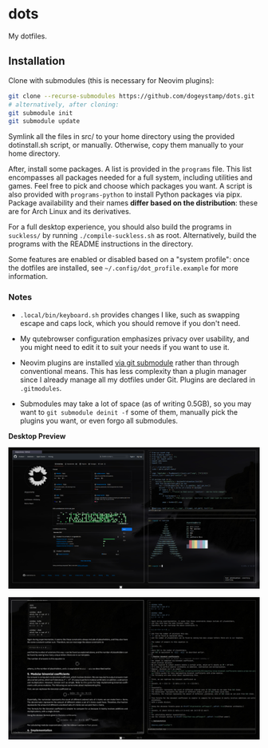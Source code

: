 # dots

My dotfiles.

## Installation

Clone with submodules (this is necessary for Neovim plugins):

```bash
git clone --recurse-submodules https://github.com/dogeystamp/dots.git
# alternatively, after cloning:
git submodule init
git submodule update
```

Symlink all the files in src/ to your home directory using the provided dotinstall.sh script, or manually.
Otherwise, copy them manually to your home directory.

After, install some packages. A list is provided in the `programs` file.
This list encompasses all packages needed for a full system, including utilities and games.
Feel free to pick and choose which packages you want.
A script is also provided with `programs-python` to install Python packages via pipx.
Package availability and their names **differ based on the distribution**: these are for Arch Linux and its derivatives.

For a full desktop experience,
you should also build the programs in `suckless/` by running `./compile-suckless.sh` as root.
Alternatively, build the programs with the README instructions in the directory.

Some features are enabled or disabled based on a "system profile":
once the dotfiles are installed, see `~/.config/dot_profile.example` for more information.

### Notes

- `.local/bin/keyboard.sh` provides changes I like, such as swapping escape and caps lock, which you should remove if you don't need.

- My qutebrowser configuration emphasizes privacy over usability, and you might need to edit it to suit your needs if you want to use it.

- Neovim plugins are installed [via git submodule](https://hiphish.github.io/blog/2021/12/05/managing-vim-plugins-without-plugin-manager/)
  rather than through conventional means. This has less complexity than a plugin manager since I already manage all my dotfiles under Git.
  Plugins are declared in `.gitmodules`.

- Submodules may take a lot of space (as of writing 0.5GB), so you may want to `git submodule deinit -f` some of them, manually pick the plugins you want, or even forgo all submodules.

**Desktop Preview**

![preview](https://raw.githubusercontent.com/DogeyStamp/dots/main/preview.png)

![preview](https://raw.githubusercontent.com/DogeyStamp/dots/main/preview2.png)
